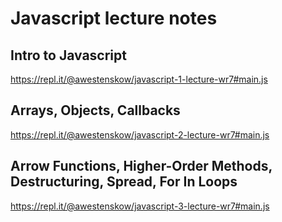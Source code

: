 # Javascript lecture notes

## Intro to Javascript

https://repl.it/@awestenskow/javascript-1-lecture-wr7#main.js

## Arrays, Objects, Callbacks

https://repl.it/@awestenskow/javascript-2-lecture-wr7#main.js

## Arrow Functions, Higher-Order Methods, Destructuring, Spread, For In Loops

https://repl.it/@awestenskow/javascript-3-lecture-wr7#main.js
